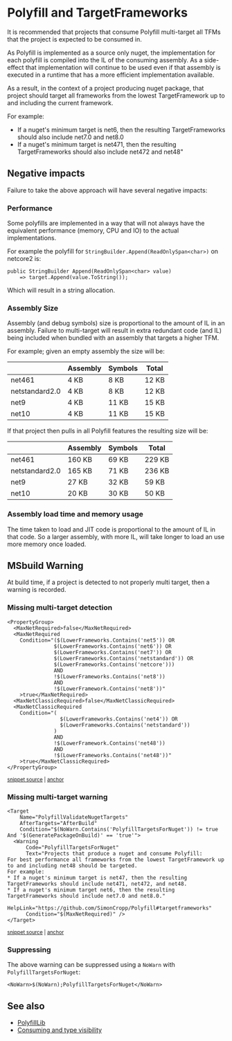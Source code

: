 # Polyfill and TargetFrameworks

It is recommended that projects that consume Polyfill multi-target all TFMs that the project is expected to be consumed in.

As Polyfill is implemented as a source only nuget, the implementation for each polyfill is compiled into the IL of the consuming assembly. As a side-effect that implementation will continue to be used even if that assembly is executed in a runtime that has a more efficient implementation available.

As a result, in the context of a project producing nuget package, that project should target all frameworks from the lowest TargetFramework up to and including the current framework. 

For example:

 * If a nuget's minimum target is net6, then the resulting TargetFrameworks should also include net7.0 and net8.0
 * If a nuget's minimum target is net471, then the resulting TargetFrameworks should also include net472 and net48"


## Negative impacts

Failure to take the above approach will have several negative impacts:


### Performance

Some polyfills are implemented in a way that will not always have the equivalent performance (memory, CPU and IO) to the actual implementations.

For example the polyfill for `StringBuilder.Append(ReadOnlySpan<char>)` on netcore2 is:

```
public StringBuilder Append(ReadOnlySpan<char> value)
    => target.Append(value.ToString());
```

Which will result in a string allocation.


### Assembly Size

Assembly (and debug symbols) size is proportional to the amount of IL in an assembly. Failure to multi-target will result in extra redundant code (and IL) being included when bundled with an assembly that targets a higher TFM.

For example; given an empty assembly the size will be:

|                | Assembly | Symbols | Total |
|----------------|----------|---------|-------|
| net461         | 4 KB     | 8 KB    | 12 KB |
| netstandard2.0 | 4 KB     | 8 KB    | 12 KB |
| net9           | 4 KB     | 11 KB   | 15 KB |
| net10          | 4 KB     | 11 KB   | 15 KB |

If that project then pulls in all Polyfill features the resulting size will be:

|                | Assembly | Symbols | Total  |
|----------------|----------|---------|--------|
| net461         | 160 KB   | 69 KB   | 229 KB |
| netstandard2.0 | 165 KB   | 71 KB   | 236 KB |
| net9           | 27 KB    | 32 KB   | 59 KB  |
| net10          | 20 KB    | 30 KB   | 50 KB  |


### Assembly load time and memory usage

The time taken to load and JIT code is proportional to the amount of IL in that code. So a larger assembly, with more IL, will take longer to load an use more memory once loaded.


## MSbuild Warning

At build time, if a project is detected to not properly multi target, then a warning is recorded.


### Missing multi-target detection

<!-- snippet: MaxNetRequired -->
<a id='snippet-MaxNetRequired'></a>
```targets
<PropertyGroup>
  <MaxNetRequired>false</MaxNetRequired>
  <MaxNetRequired
    Condition="($(LowerFrameworks.Contains('net5')) OR
               $(LowerFrameworks.Contains('net6')) OR
               $(LowerFrameworks.Contains('net7')) OR
               $(LowerFrameworks.Contains('netstandard')) OR
               $(LowerFrameworks.Contains('netcore')))
               AND
               !$(LowerFrameworks.Contains('net8'))
               AND
               !$(LowerFramework.Contains('net8'))"
    >true</MaxNetRequired>
  <MaxNetClassicRequired>false</MaxNetClassicRequired>
  <MaxNetClassicRequired
    Condition="(
                 $(LowerFrameworks.Contains('net4')) OR
                 $(LowerFrameworks.Contains('netstandard'))
               )
               AND
               !$(LowerFramework.Contains('net48'))
               AND
               !$(LowerFrameworks.Contains('net48'))"
    >true</MaxNetClassicRequired>
</PropertyGroup>
```
<sup><a href='/src/Polyfill/Polyfill.targets#L39-L65' title='Snippet source file'>snippet source</a> | <a href='#snippet-MaxNetRequired' title='Start of snippet'>anchor</a></sup>
<!-- endSnippet -->


### Missing multi-target warning

<!-- snippet: PolyfillValidateNugetTargets -->
<a id='snippet-PolyfillValidateNugetTargets'></a>
```targets
<Target
    Name="PolyfillValidateNugetTargets"
    AfterTargets="AfterBuild"
    Condition="$(NoWarn.Contains('PolyfillTargetsForNuget')) != true And '$(GeneratePackageOnBuild)' == 'true'">
  <Warning
      Code="PolyfillTargetsForNuget"
      Text="Projects that produce a nuget and consume Polyfill:
For best performance all frameworks from the lowest TargetFramework up to and including net48 should be targeted.
For example:
* If a nuget's minimum target is net47, then the resulting TargetFrameworks should include net471, net472, and net48.
* If a nuget's minimum target net6, then the resulting TargetFrameworks should include net7.0 and net8.0."
      HelpLink="https://github.com/SimonCropp/Polyfill#targetframeworks"
      Condition="$(MaxNetRequired)" />
</Target>
```
<sup><a href='/src/Polyfill/Polyfill.targets#L66-L81' title='Snippet source file'>snippet source</a> | <a href='#snippet-PolyfillValidateNugetTargets' title='Start of snippet'>anchor</a></sup>
<!-- endSnippet -->


### Suppressing

The above warning can be suppressed using a `NoWarn` with `PolyfillTargetsForNuget`:

```
<NoWarn>$(NoWarn);PolyfillTargetsForNuget</NoWarn>
```


## See also

 * [PolyfillLib](polyfill-lib.md)
 * [Consuming and type visibility](consuming.md)

